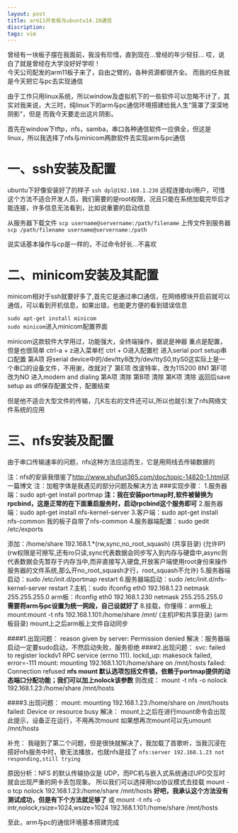 ```yaml
---
layout: post
title: arm11开发板与ubuntu14.10通信
discription: 
tags: vim
---
```

  曾经有一块板子摆在我面前，我没有珍惜，直到现在...曾经的年少轻狂...
  哎，说白了就是曾经在大学没好好学呗！  
  今天公司配发的arm11板子来了，自由之臂的，各种资源都很齐全。
  而我的任务就是今天把它与pc去实现通信

  由于工作只用linux系统，所以window及虚拟机下的一些软件可以忽略不计了，其实对我来说，大三时，纯linux下的arm与pc通信环境搭建给我人生“笼罩了深深地阴影”，但是
  而我今天要走出这片阴影。

  首先在window下tftp，nfs，samba，串口各种通信软件一应俱全，但这是linux，所以我选择了nfs与minicom两款软件去实现arm与pc通信


  一、ssh安装及配置
======
  ubuntu下好像安装好了的样子
  ``ssh dpl@192.168.1.230``
  远程连接dpl用户，可惜这个方法不适合开发人员，我们需要的是root权限，况且只能在系统加载完毕后才能连接，许多信息无法看到，比如说重要的启动信息
  
  从服务器下载文件
  ``scp username@servername:/path/filename``
  上传文件到服务器
  ``scp /path/filename username@servername:/path``

  说实话基本操作与cp是一样的，不过命令好长...不喜欢

  二、minicom安装及其配置
======
  minicom相对于ssh就要好多了,首先它是通过串口通信，在网络模块开启前就可以通信，可以看到开机信息，如果出错，也能更方便的看到错误信息

  ``sudo apt-get install minicom``  
  ``sudo minicom``进入minicom配置界面

  minicom这款软件大学用过，功能强大，全终端操作，据说是神器
  重点是配置，但是也很简单
  ctrl-a + z进入菜单栏
  ctrl + O进入配置栏
  进入serial port setup串口配置
    第A项 将serial device中的/dev/tty8改为/dev/ttyS0,ttyS0这实际上是一个串口的设备文件，不用谢，改就对了
    第E项 改波特率，改为115200 8N1
    第F项 改为NO
  进入modem and dialing
    第A项 清除 
    第B项 清除
    第K项 清除
  返回后save setup as dfl保存配置文件，配置结束

  但是他不适合大型文件的传输，几K左右的文件还可以,所以也就引发了nfs网络文件系统的应用

  三、nfs安装及配置
======
  由于串口传输速率的问题，nfs这种方法应运而生，它是用网线去传输数据的

  注：nfs的安装我借鉴了<http://www.shufun365.com/doc/topic-14820-1.html>这一篇博文
  注：加粗字体是我遇见的部分问题及解决方法
###实现步骤：
  1.服务器端：sudo apt-get install portmap
  **注：我在安装portmap时,软件被替换为rpcbind，这是正常的在下面重启服务时，启动rpcbind这个服务即可**
  2.服务器端：sudo apt-get install nfs-kernel-server
  3.客户端：sudo apt-get install nfs-common 我的板子自带了nfs-common
  4.服务器端配置：sudo gedit /etc/exports
   
  添加：/home/share 192.168.1.\*(rw,sync,no_root_squash)
      (共享目录)         (允许IP)   
  (rw权限是可擦写,还有ro只读,sync代表数据会同步写入到内存与硬盘中,async则代表数据会先暂存于内存当中,而非直接写入硬盘,开放客户端使用root身份来操作服务器的文件系统,那么开no_root_squash才行，root_squash不允许)
  5.服务器端启动：sudo /etc/init.d/portmap restart
  6.服务器端启动：sudo /etc/init.d/nfs-kernel-server restart
  7.主机：sudo ifconfig eth0 192.168.1.23 netmask 255.255.255.0
    arm板：ifconfig eth0 192.168.1.230 netmask 255.255.255.0
  **需要将arm与pc设置为统一网段，自己设就好了**
  8.挂载，你懂得：arm板上mount:mount -t nfs 192.168.1.101:/home/share /mnt/
                                           (主机IP和共享目录)         (arm板目录)
    mount上之后arm板上文件自动同步

####1.出现问题：
  reason given by server: Permission denied
  解决：服务器端启动一定要sudo启动，不然启动失败，服务拒绝
####2.出现问题：
  svc: failed to register lockdv1 RPC service (errno 111). 
  lockd_up: makesock failed, error=-111 
  mount: mounting 192.168.1.101:/home/share on /mnt/hosts failed: Connection refused
  **nfs mount 默认选项包括文件锁，依赖于portmap提供的动态端口分配功能；我们可以加上nolock该参数**
  则改成：
  mount -t nfs -o nolock 192.168.1.23:/home/share /mnt/hosts

####3.出现问题：
  mount: mounting 192.168.1.23:/home/share on /mnt/hosts failed: Device or resource busy
  解决：
  mount上之后在进行mount命令会出现此提示，设备正在运行，不用再次mount
  如果想再次mount可以先umount /mnt/hosts

  补充：
  我碰到了第二个问题，但是很快就解决了，我加载了首歌听，当我沉浸在搭好nfs服务中时，歌无法播放，也就nfs是挂了
  ``nfs:server 192.168.1.23 not responding,still trying``
  
  原因分析：NFS 的默认传输协议是 UDP，而PC机与嵌入式系统通过UPD交互时就会出现严重的网卡丢包现象。
  所以我们可以选择用tcp协议模式去挂载
  mount -o tcp nolock 192.168.1.23:/home/share /mnt/hosts
  **好吧，我承认这个方法没有测试成功，但是有下个方法就足够了**
  或
  mount -t nfs -o intr,nolock,rsize=1024,wsize=1024 192.168.1.101:/home/share /mnt/hosts

  至此，arm与pc的通信环境基本搭建完成




    

  













